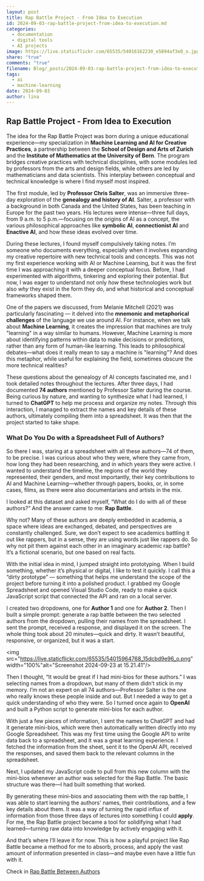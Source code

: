 ```yaml
---
layout: post
title: Rap Battle Project - From Idea to Execution
id: 2024-09-03-rap-battle-project-from-idea-to-execution.md
categories:
  - documentation
  - digital tools
  - AI projects
image: https://live.staticflickr.com/65535/54016162230_e5894af3e0_o.jpg
share: "true"
comments: "true"
filename: Blog/_posts/2024-09-03-rap-battle-project-from-idea-to-execution.md
tags:
  - ai
  - machine-learning
date: 2024-09-03
author: lina
---
```

## Rap Battle Project - From Idea to Execution
The idea for the Rap Battle Project was born during a unique educational experience—my specialization in **Machine Learning and AI for Creative Practices**, a partnership between the **School of Design and Arts of Zurich** and the **Institute of Mathematics at the University of Bern**. The program bridges creative practices with technical disciplines, with some modules led by professors from the arts and design fields, while others are led by mathematicians and data scientists. This interplay between conceptual and technical knowledge is where I find myself most inspired.

The first module, led by **Professor Chris Salter**, was an immersive three-day exploration of the **genealogy and history of AI**. Salter, a professor with a background in both Canada and the United States, has been teaching in Europe for the past two years. His lectures were intense—three full days, from 9 a.m. to 5 p.m.—focusing on the origins of AI as a concept, the various philosophical approaches like **symbolic AI**, **connectionist AI** and **Enactive AI**, and how these ideas evolved over time.

During these lectures, I found myself compulsively taking notes. I’m someone who documents everything, especially when it involves expanding my creative repertoire with new technical tools and concepts. This was not my first experience working with AI or Machine Learning, but it was the first time I was approaching it with a deeper conceptual focus. Before, I had experimented with algorithms, tinkering and exploring their potential. But now, I was eager to understand not only _how_ these technologies work but also _why_ they exist in the form they do, and what historical and conceptual frameworks shaped them.

One of the papers we discussed, from Melanie Mitchell (2021) was particularly fascinating — it delved into the **mnemonic and metaphorical challenges** of the language we use around AI. For instance, when we talk about **Machine Learning**, it creates the impression that machines are truly "learning" in a way similar to humans. However, Machine Learning is more about identifying patterns within data to make decisions or predictions, rather than any form of human-like learning. This leads to philosophical debates—what does it really mean to say a machine is "learning"? And does this metaphor, while useful for explaining the field, sometimes obscure the more technical realities?

These questions about the genealogy of AI concepts fascinated me, and I took detailed notes throughout the lectures. After three days, I had documented **74 authors** mentioned by Professor Salter during the course. Being curious by nature, and wanting to synthesize what I had learned, I turned to **ChatGPT** to help me process and organize my notes. Through this interaction, I managed to extract the names and key details of these authors, ultimately compiling them into a spreadsheet. It was then that the project started to take shape.

### What Do You Do with a Spreadsheet Full of Authors?

So there I was, staring at a spreadsheet with all these authors—74 of them, to be precise. I was curious about who they were, where they came from, how long they had been researching, and in which years they were active. I wanted to understand the timeline, the regions of the world they represented, their genders, and most importantly, their key contributions to AI and Machine Learning—whether through papers, books, or, in some cases, films, as there were also documentarians and artists in the mix.

I looked at this dataset and asked myself, “What do I do with all of these authors?” And the answer came to me: **Rap Battle**.

Why not? Many of these authors are deeply embedded in academia, a space where ideas are exchanged, debated, and perspectives are constantly challenged. Sure, we don’t expect to see academics battling it out like rappers, but in a sense, they are using words just like rappers do. So why not pit them against each other in an imaginary academic rap battle? It’s a fictional scenario, but one based on real facts.

With the initial idea in mind, I jumped straight into prototyping. When I build something, whether it’s physical or digital, I like to test it quickly. I call this a “dirty prototype” — something that helps me understand the scope of the project before turning it into a polished product. I grabbed my Google Spreadsheet and opened Visual Studio Code, ready to make a quick JavaScript script that connected the API and ran on a local server.

I created two dropdowns, one for **Author 1** and one for **Author 2**. Then I built a simple prompt: generate a rap battle between the two selected authors from the dropdown, pulling their names from the spreadsheet. I sent the prompt, received a response, and displayed it on the screen. The whole thing took about 20 minutes—quick and dirty. It wasn’t beautiful, responsive, or organized, but it was a start.

<img src="https://live.staticflickr.com/65535/54015964768_15dcbd9e96_o.png" width="100%"alt="Screenshot 2024-09-23 at 15.21.41"/>

Then I thought, “It would be great if I had mini-bios for these authors.” I was selecting names from a dropdown, but many of them didn’t stick in my memory. I’m not an expert on all 74 authors—Professor Salter is the one who really knows these people inside and out. But I needed a way to get a quick understanding of who they were. So I turned once again to **OpenAI** and built a Python script to generate mini-bios for each author.

With just a few pieces of information, I sent the names to ChatGPT and had it generate mini-bios, which were then automatically written directly into my Google Spreadsheet. This was my first time using the Google API to write data back to a spreadsheet, and it was a great learning experience. I fetched the information from the sheet, sent it to the OpenAI API, received the responses, and saved them back to the relevant columns in the spreadsheet.

Next, I updated my JavaScript code to pull from this new column with the mini-bios whenever an author was selected for the Rap Battle. The basic structure was there—I had built something that worked.

By generating these mini-bios and associating them with the rap battle, I was able to start learning the authors' names, their contributions, and a few key details about them. It was a way of turning the rapid influx of information from those three days of lectures into something I could **apply**. For me, the Rap Battle project became a tool for solidifying what I had learned—turning raw data into knowledge by actively engaging with it.

And that’s where I’ll leave it for now. This is how a playful project like Rap Battle became a method for me to absorb, process, and apply the vast amount of information presented in class—and maybe even have a little fun with it.

Check in [Rap Battle Between Authors](https://cas-m1-authors-lina-lopes-projects.vercel.app/)